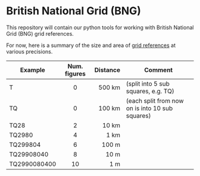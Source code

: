 # British National Grid (BNG)

This repository will contain our python tools for working with British National Grid (BNG) grid references.

For now, here is a summary of the size and area of [grid references](https://en.wikipedia.org/wiki/Ordnance_Survey_National_Grid#Datum_shift_between_OSGB_36_and_ED_50) at various precisions.

|Example     | Num. figures | Distance  | Comment                                        |
|------------|:------------:|----------:|------------------------------------------------|
|T           | 0            |500 km     | (split into 5 sub squares, e.g. TQ)            |
|TQ          | 0            |100 km     | (each split from now on is into 10 sub squares)|
|TQ28        | 2            |10 km      |                                                |
|TQ2980      | 4            |1 km       |                                                |
|TQ299804    | 6            |100 m      |                                                |
|TQ29908040  | 8            |10 m       |                                                |
|TQ2990080400| 10           |1 m        |                                                |
